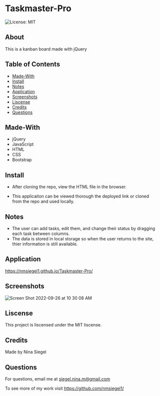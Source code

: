 # Taskmaster-Pro

![License: MIT](https://img.shields.io/badge/License-MIT-yellow.svg)

## About

This is a kanban board made with jQuery

## Table of Contents

- [Made-With](#Made-with)
- [Install](#Install)
- [Notes](#Notes)
- [Application](#Application)
- [Screenshots](#Screenshots)
- [Liscense](#Liscense)
- [Credits](#Credits)
- [Questions](#Questions)

## Made-With

- jQuery
- JavaScript
- HTML
- CSS
- Bootstrap

## Install

- After cloning the repo, view the HTML file in the browser.

- This applicaiton can be viewed thorough the deployed link or cloned from the repo and used locally.

## Notes

- The user can add tasks, edit them, and change their status by dragging each task between columns.
- The data is stored in local storage so when the user returns to the site, thier information is still available. 

## Application

https://nmsiegel1.github.io/Taskmaster-Pro/

## Screenshots

![Screen Shot 2022-09-26 at 10 30 08 AM](https://user-images.githubusercontent.com/102773691/192304300-7d387ac8-b0c2-4c3c-93d6-d59ea7cf1cb2.png)

## Liscense

This project is liscensed under the MIT liscense.

## Credits

Made by Nina Siegel

## Questions

For questions, email me at siegel.nina.m@gmail.com

To see more of my work visit https://github.com/nmsiegel1/
